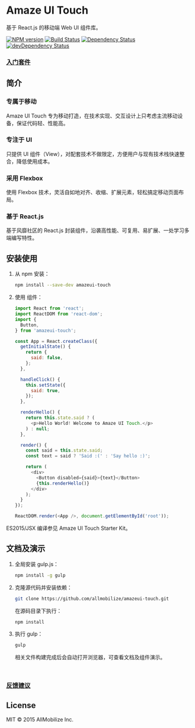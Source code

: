 # Amaze UI Touch

基于 React.js 的移动端 Web UI 组件库。

[![NPM version](https://img.shields.io/npm/v/amazeui-touch.svg?style=flat-square)](https://www.npmjs.com/package/amazeui-touch)
[![Build Status](https://img.shields.io/travis/amazeui/amazeui-touch.svg?style=flat-square)](https://travis-ci.org/amazeui/amazeui-touch)
[![Dependency Status](https://img.shields.io/david/amazeui/amazeui-touch.svg?style=flat-square)](https://david-dm.org/amazeui/amazeui-touch)
[![devDependency Status](https://img.shields.io/david/dev/amazeui/amazeui-touch.svg?style=flat-square)](https://david-dm.org/amazeui/amazeui-touch#info=devDependencies)

### [入门套件](https://github.com/amazeui/amt-starter-kit)

## 简介

### 专属于移动

Amaze UI Touch 专为移动打造，在技术实现、交互设计上只考虑主流移动设备，保证代码轻、性能高。

### 专注于 UI

只提供 UI 组件（View），对配套技术不做限定，方便用户与现有技术栈快速整合，降低使用成本。

### 采用 Flexbox

使用 Flexbox 技术，灵活自如地对齐、收缩、扩展元素，轻松搞定移动页面布局。

### 基于 React.js

基于风靡社区的 React.js 封装组件，沿袭高性能、可复用、易扩展、一处学习多端编写特性。



## 安装使用

1. 从 npm 安装：

   ``` bash
   npm install --save-dev amazeui-touch
   ```

2. 使用 组件：

   ``` javascript
   import React from 'react';
   import ReactDOM from 'react-dom';
   import {
     Button,
   } from 'amazeui-touch';

   const App = React.createClass({
     getInitialState() {
       return {
         said: false,
       };
     },

     handleClick() {
       this.setState({
         said: true,
       });
     },

     renderHello() {
       return this.state.said ? (
         <p>Hello World! Welcome to Amaze UI Touch.</p>
       ) : null;
     },

     render() {
       const said = this.state.said;
       const text = said ? 'Said :(' : 'Say hello :)';

       return (
         <div>
           <Button disabled={said}>{text}</Button>
           {this.renderHello()}
         </div>
       );
     }
   });

   ReactDOM.render(<App />, document.getElementById('root'));
   ```

ES2015/JSX 编译参见 Amaze UI Touch Starter Kit。



## 文档及演示

1. 全局安装 gulp.js：

   ``` bash
   npm install -g gulp
   ```


1. 克隆源代码并安装依赖：

   ``` bash
   git clone https://github.com/allmobilize/amazeui-touch.git
   ```

   在源码目录下执行：

   ``` bash
   npm install
   ```

2. 执行 gulp：

   ``` bash
   gulp
   ```

   相关文件构建完成后会自动打开浏览器，可查看文档及组件演示。

   ​

### [反馈建议](https://github.com/amazeui/amazeui-touch/issues)



## License

MIT © 2015 AllMobilize Inc.

